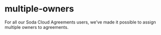 # multiple-owners

For all our Soda Cloud Agreements users, we’ve made it possible to assign multiple owners to agreements.
